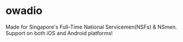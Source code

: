 # owadio
Made for Singapore's Full-Time National Servicemen(NSFs) &amp; NSmen. Support on both iOS and Android platforms!
